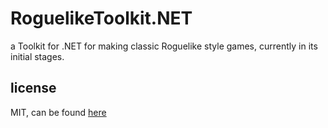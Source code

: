 # RoguelikeToolkit.NET
a Toolkit for .NET for making classic Roguelike style games, currently in its initial stages.

## license
MIT, can be found [here](https://github.com/jossse69/RoguelikeToolkit.NET/blob/master/LICENSE.txt)
